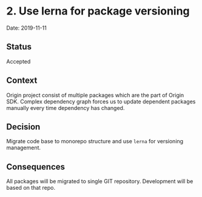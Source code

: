 # 2. Use lerna for package versioning

Date: 2019-11-11

## Status

Accepted

## Context

Origin project consist of multiple packages which are the part of Origin SDK. Complex dependency graph forces us to update dependent packages manually every time dependency has changed.

## Decision

Migrate code base to monorepo structure and use `lerna` for versioning management.

## Consequences

All packages will be migrated to single GIT repository. Development will be based on that repo.